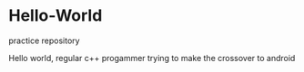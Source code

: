 # Hello-World

practice repository

Hello world, regular c++ progammer trying to make the crossover to android
